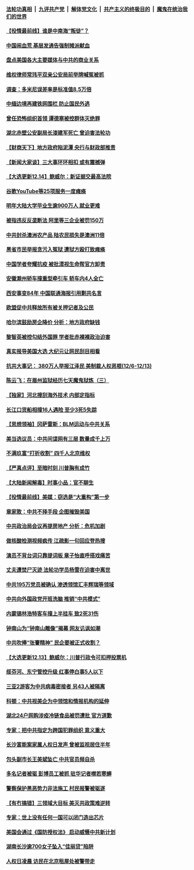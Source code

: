 

####  [法轮功真相](../../../../basic/blob/master/README.md?t=12150831) &nbsp;|&nbsp; [九评共产党](../../../../9ping.md/blob/master/README.md?t=12150831) &nbsp;|&nbsp; [解体党文化](../../../../jtdwh.md/blob/master/README.md?t=12150831)  &nbsp;|&nbsp; [共产主义的终极目的](../../../../gczydzjmd.md/blob/master/README.md?t=12150831) &nbsp;|&nbsp; [魔鬼在统治我们的世界](../../../../mgztzwmdsj.md/blob/master/README.md?t=12150831) 

#### [【役情最前线】谁是中南海“叛徒”？](../pages/nsc413/n12620526.md?t=12150831) 

#### [中国闹血荒 基层发通告强制摊派献血](../pages/nsc413/n12620480.md?t=12150831) 

#### [盘点美国各大主要媒体与中共的商业关系](../pages/nsc413/n12620343.md?t=12150831) 

#### [维权律师常玮平双亲公安局前举牌喊冤被抓](../pages/nsc413/n12619836.md?t=12150831) 

#### [调查：多米尼误差率是标准值8.5万倍](../pages/nsc413/n12620312.md?t=12150831) 

#### [中缅边境再建铁网围栏 防止国民外逃](../pages/nsc413/n12620119.md?t=12150831) 

#### [曾任恐怖组织首领 谭德塞被控群体灭绝罪](../pages/nsc413/n12620197.md?t=12150831) 

#### [湖北赤壁公安副局长漆建军死亡 曾迫害法轮功](../pages/nsc413/n12619423.md?t=12150831) 

#### [【财商天下】地方政府陷泥潭 央行与财政部推责](../pages/nsc413/n12620038.md?t=12150831) 

#### [【新闻大家谈】三大事环环相扣 或有震撼弹](../pages/nsc413/n12619839.md?t=12150831) 

#### [【大选更新12.14】鲍威尔：新证据交最高法院](../pages/nsc413/n12619321.md?t=12150831) 

#### [谷歌YouTube等25项服务一度瘫痪](../pages/nsc413/n12619709.md?t=12150831) 

#### [明年大陆大学毕业生逾900万人 就业更难](../pages/nsc413/n12619248.md?t=12150831) 

#### [被指违反反垄断法 阿里等三企业被罚150万](../pages/nsc413/n12618804.md?t=12150831) 

#### [中共封杀澳洲农产品 陆农民损失是澳洲11倍](../pages/nsc413/n12619048.md?t=12150831) 

#### [黑省市民举报贪污入冤狱 遭狱方殴打致瘫痪](../pages/nsc413/n12617175.md?t=12150831) 

#### [中国学者夸耀抗疫 被批漠视生命帮官方卸责](../pages/nsc413/n12619204.md?t=12150831) 


#### [安徽滁州轿车撞重型牵引车 轿车内4人全亡](../pages/nsc413/n12619018.md?t=12150831) 

#### [西安事变84年 中国联通海报引用剿共名言](../pages/nsc413/n12618805.md?t=12150831) 

#### [欧盟促中共释放所有被关押记者及公民](../pages/nsc413/n12618945.md?t=12150831) 

#### [哈尔滨鼓励房企降价 分析：地方政府缺钱](../pages/nsc413/n12618157.md?t=12150831) 

#### [黎智英被控勾结外国罪 学者批赤裸裸政治迫害](../pages/nsc413/n12618775.md?t=12150831) 

#### [真实报导美国大选 大纪元让网民刮目相看](../pages/nsc413/n12618609.md?t=12150831) 

#### [抗共大事记： 380万人举报江泽民 美制裁人权恶棍(12/6-12/13)](../pages/nsc413/n12617791.md?t=12150831) 

#### [陈云飞：在眉州监狱经历七天魔鬼狱炼（三）](../pages/nsc413/n12600420.md?t=12150831) 

#### [【独家】河北搜刮海外技术 内部定指标](../pages/nsc413/n12612099.md?t=12150831) 

#### [长江口货船相撞16人遇险 至少3死5失踪](../pages/nsc413/n12618381.md?t=12150831) 

#### [【思想领袖】冈萨雷斯：BLM运动与中共关系](../pages/nsc413/n12530247.md?t=12150831) 

#### [美当选议员：中共间谍网有三层 数量成千上万](../pages/nsc413/n12616425.md?t=12150831) 

#### [不满玖富“打折收割” 四千人北京维权](../pages/nsc413/n12617958.md?t=12150831) 

#### [【严真点评】至暗时刻 川普胸有成竹](../pages/nsc413/n12618063.md?t=12150831) 

#### [【大陆新闻解毒】时事小品：官不聊生](../pages/nsc413/n12618064.md?t=12150831) 

#### [【役情最前线】美媒：窃选是“大重构”第一步](../pages/nsc413/n12617630.md?t=12150831) 

#### [章家敦：中共不择手段 企图摧毁美国](../pages/nsc413/n12617927.md?t=12150831) 

#### [中共政治局会议再提房地产 分析：危机加剧](../pages/nsc413/n12617773.md?t=12150831) 

#### [做核酸检测视频疯传 江疏影一句回应登热搜](../pages/nsc413/n12617843.md?t=12150831) 

#### [演员不背台词只靠提词板 章子怡直呼搭戏痛苦](../pages/nsc413/n12617711.md?t=12150831) 

#### [丈夫遭焚尸灭迹 法轮功学员杨雪在迫害中离世](../pages/nsc413/n12617339.md?t=12150831) 

#### [中共195万党员被确认 渗透领馆汇丰辉瑞等领域](../pages/nsc413/n12617636.md?t=12150831) 

#### [中共向外国政党开班洗脑 推销“中共模式”](../pages/nsc413/n12617582.md?t=12150831) 

#### [内蒙锡林浩特客车撞上半挂车 致2死31伤](../pages/nsc413/n12617257.md?t=12150831) 

#### [钟南山为“钟南山雕像”揭幕 网友讥讽如潮](../pages/nsc413/n12617463.md?t=12150831) 

#### [中共吹捧“张謇精神” 民企要被正式收割？](../pages/nsc413/n12616868.md?t=12150831) 

#### [【大选更新12.13】鲍威尔：川普行政令可扣押投票机](../pages/nsc413/n12617165.md?t=12150831) 


#### [绥芬河、东宁管控升级 红事停白事5人以下](../pages/nsc413/n12616711.md?t=12150831) 

#### [三亚2游客为中共病毒密接者 另43人被隔离](../pages/nsc413/n12616791.md?t=12150831) 

#### [科顿：中共视美企为中领馆和情报机构的延伸](../pages/nsc413/n12605384.md?t=12150831) 

#### [湖北24户网购涉疫冷链食品被罚遭批 官方道歉](../pages/nsc413/n12615371.md?t=12150831) 

#### [专家：把中共指定为跨国犯罪组织 意义重大](../pages/nsc413/n12615614.md?t=12150831) 

#### [长沙富能案家属人权日发声 曾被监视居住半年](../pages/nsc413/n12615762.md?t=12150831) 

#### [包头副市长王美斌坠亡 中共官员频自杀](../pages/nsc413/n12615406.md?t=12150831) 

#### [多名记者被驱 彭博员工被抓 驻华记者噤若寒蝉](../pages/nsc413/n12615509.md?t=12150831) 

#### [警察保护黑恶势力非法施工 村民报警被驱逐](../pages/nsc413/n12615350.md?t=12150831) 

#### [【有冇搞错】三领域大目标 美灭共政策难逆转](../pages/nsc413/n12614166.md?t=12150831) 

#### [专家：世上没有任何一国可以闭门造出芯片](../pages/nsc413/n12615139.md?t=12150831) 

#### [美国会通过《国防授权法》 启动威慑中共新计划](../pages/nsc413/n12615164.md?t=12150831) 

#### [湖南长沙逾700女子坠入“佳丽贷”陷阱](../pages/nsc413/n12615205.md?t=12150831) 

#### [人权日凌晨 访民在北京租屋处被警带走](../pages/nsc413/n12615068.md?t=12150831) 

